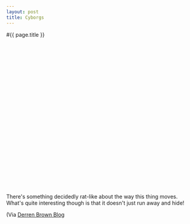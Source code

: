 ```yaml
---
layout: post
title: Cyborgs
---
```


#{{ page.title }}

<object width="480" height="385"><param name="movie" value="http://www.youtube.com/v/1QPiF4-iu6g&hl=en_US&fs=1&"></param><param name="allowFullScreen" value="true"></param><param name="allowscriptaccess" value="always"></param><embed src="http://www.youtube.com/v/1QPiF4-iu6g&hl=en_US&fs=1&" type="application/x-shockwave-flash" allowscriptaccess="always" allowfullscreen="true" width="480" height="385"></embed></object>

There's something decidedly rat-like about the way this thing moves. What's quite interesting though is that it doesn't just run away and hide!

(Via [Derren Brown Blog](http://derrenbrown.co.uk/blog/2010/03/worlds-cyborg-brain-rat/)